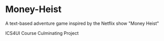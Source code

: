 # Money-Heist
A text-based adventure game inspired by the Netflix show "Money Heist"

ICS4UI Course Culminating Project
